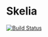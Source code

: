# Skelia

[![Build Status](https://github.com/test1932/Skelia.jl/actions/workflows/CI.yml/badge.svg?branch=master)](https://github.com/test1932/Skelia.jl/actions/workflows/CI.yml?query=branch%3Amaster)
